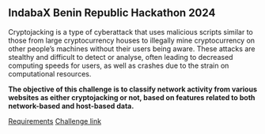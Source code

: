 ## IndabaX Benin Republic Hackathon 2024

Cryptojacking is a type of cyberattack that uses malicious scripts similar to those from large cryptocurrency houses to illegally mine cryptocurrency on other people’s machines without their users being aware. These attacks are stealthy and difficult to detect or analyse, often leading to decreased computing speeds for users, as well as crashes due to the strain on computational resources.

**The objective of this challenge is to classify network activity from various websites as either cryptojacking or not, based on features related to both network-based and host-based data.**

[Requirements](requirements.txt)
[Challenge link](https://zindi.africa/competitions/indabax-benin-republic-hackathon)